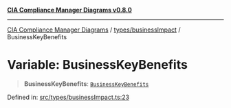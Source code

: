 [**CIA Compliance Manager Diagrams v0.8.0**](../../../README.md)

***

[CIA Compliance Manager Diagrams](../../../modules.md) / [types/businessImpact](../README.md) / BusinessKeyBenefits

# Variable: BusinessKeyBenefits

> **BusinessKeyBenefits**: [`BusinessKeyBenefits`](../interfaces/BusinessKeyBenefits.md)

Defined in: [src/types/businessImpact.ts:23](https://github.com/Hack23/cia-compliance-manager/blob/791b5a1b6e700c8b8480de209374e4cb1086330d/src/types/businessImpact.ts#L23)
